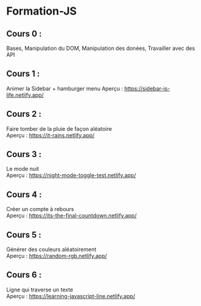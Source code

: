 # Formation-JS

## Cours 0 :

Bases, Manipulation du DOM, Manipulation des donées, Travailler avec des API

## Cours 1 :

Animer la Sidebar + hamburger menu
Aperçu : https://sidebar-is-life.netlify.app/

## Cours 2 :

Faire tomber de la pluie de façon aléatoire <br>
Aperçu : https://it-rains.netlify.app/

## Cours 3 :

Le mode nuit <br>
Aperçu : https://night-mode-toggle-test.netlify.app/

## Cours 4 :

Créer un compte à rebours <br>
Aperçu : https://its-the-final-countdown.netlify.app/

## Cours 5 :

Générer des couleurs aléatoirement <br>
Aperçu : https://random-rgb.netlify.app/

## Cours 6 :

Ligne qui traverse un texte <br>
Aperçu : https://learning-javascript-line.netlify.app/

